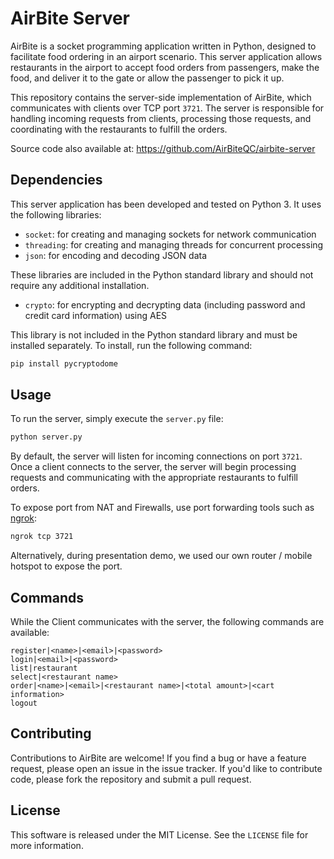 # AirBite Server

AirBite is a socket programming application written in Python, designed to facilitate food ordering in an airport scenario. This server application allows restaurants in the airport to accept food orders from passengers, make the food, and deliver it to the gate or allow the passenger to pick it up. 

This repository contains the server-side implementation of AirBite, which communicates with clients over TCP port `3721`. The server is responsible for handling incoming requests from clients, processing those requests, and coordinating with the restaurants to fulfill the orders.

Source code also available at: https://github.com/AirBiteQC/airbite-server

## Dependencies

This server application has been developed and tested on Python 3. It uses the following libraries:

- `socket`: for creating and managing sockets for network communication
- `threading`: for creating and managing threads for concurrent processing
- `json`: for encoding and decoding JSON data

These libraries are included in the Python standard library and should not require any additional installation.

- `crypto`: for encrypting and decrypting data (including password and credit card information) using AES

This library is not included in the Python standard library and must be installed separately. To install, run the following command:
```bash
pip install pycryptodome
```

## Usage

To run the server, simply execute the `server.py` file:
```bash
python server.py
```

By default, the server will listen for incoming connections on port `3721`. Once a client connects to the server, the server will begin processing requests and communicating with the appropriate restaurants to fulfill orders.

To expose port from NAT and Firewalls, use port forwarding tools such as [ngrok](https://ngrok.com/docs/getting-started):
```bash
ngrok tcp 3721
```

Alternatively, during presentation demo, we used our own router / mobile hotspot to expose the port.

## Commands

While the Client communicates with the server, the following commands are available:
```
register|<name>|<email>|<password>
login|<email>|<password>
list|restaurant
select|<restaurant name>
order|<name>|<email>|<restaurant name>|<total amount>|<cart information>
logout
```

## Contributing

Contributions to AirBite are welcome! If you find a bug or have a feature request, please open an issue in the issue tracker. If you'd like to contribute code, please fork the repository and submit a pull request.

## License

This software is released under the MIT License. See the `LICENSE` file for more information.